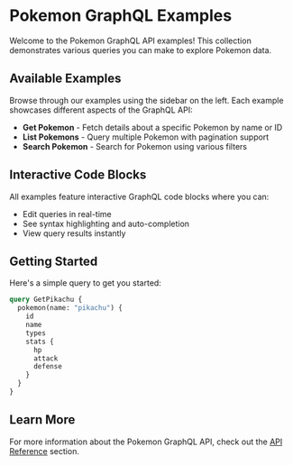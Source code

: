 # Pokemon GraphQL Examples

Welcome to the Pokemon GraphQL API examples! This collection demonstrates various queries you can make to explore Pokemon data.

## Available Examples

Browse through our examples using the sidebar on the left. Each example showcases different aspects of the GraphQL API:

- **Get Pokemon** - Fetch details about a specific Pokemon by name or ID
- **List Pokemons** - Query multiple Pokemon with pagination support
- **Search Pokemon** - Search for Pokemon using various filters

## Interactive Code Blocks

All examples feature interactive GraphQL code blocks where you can:

- Edit queries in real-time
- See syntax highlighting and auto-completion
- View query results instantly

## Getting Started

Here's a simple query to get you started:

```graphql interactive
query GetPikachu {
  pokemon(name: "pikachu") {
    id
    name
    types
    stats {
      hp
      attack
      defense
    }
  }
}
```

<!-- once they are runnable and editable ... -->
<!--Feel free to modify the query above and explore the API!-->

## Learn More

For more information about the Pokemon GraphQL API, check out the [API Reference](/reference) section.
